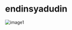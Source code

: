 # endinsyadudin
![image1](https://user-images.githubusercontent.com/123934543/216779633-e3ceb1c5-1a97-4c51-a19b-d56036b7958c.png)
